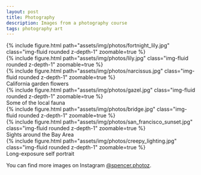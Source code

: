 ```yaml
---
layout: post
title: Photography
description: Images from a photography course
tags: photography art
---
```


<div class="row mt-3">
    <div class="col-sm mt-3 mt-md-0">
        {% include figure.html path="assets/img/photos/fortnight_lily.jpg" class="img-fluid rounded z-depth-1" zoomable=true %}
    </div>
    <div class="col-sm mt-3 mt-md-0">
        {% include figure.html path="assets/img/photos/lily.jpg" class="img-fluid rounded z-depth-1" zoomable=true %}
    </div>
    <div class="col-sm mt-3 mt-md-0">
        {% include figure.html path="assets/img/photos/narcissus.jpg" class="img-fluid rounded z-depth-1" zoomable=true %}
    </div>
</div>
<div class="caption">
    California garden flowers
</div>

<div class="row mt-3">
    <div class="col-sm mt-3 mt-md-0">
        {% include figure.html path="assets/img/photos/gazel.jpg" class="img-fluid rounded z-depth-1" zoomable=true %}
    </div>
</div>
<div class="caption">
    Some of the local fauna
</div>

<div class="row mt-3">
    <div class="col-sm mt-3 mt-md-0">
        {% include figure.html path="assets/img/photos/bridge.jpg" class="img-fluid rounded z-depth-1" zoomable=true %}
    </div>
    <div class="col-sm mt-3 mt-md-0 h-75">
        {% include figure.html path="assets/img/photos/san_francisco_sunset.jpg" class="img-fluid rounded z-depth-1" zoomable=true %}
    </div>
</div>
<div class="caption">
    Sights around the Bay Area
</div>

<div class="row mt-3">
    <div class="col-sm mt-3 mt-md-0">
        {% include figure.html path="assets/img/photos/creepy_lighting.jpg" class="img-fluid rounded z-depth-1" zoomable=true %}
    </div>
</div>
<div class="caption">
    Long-exposure self portrait
</div>

You can find more images on Instagram [@spencer.photoz](https://www.instagram.com/spencer.photoz/).
